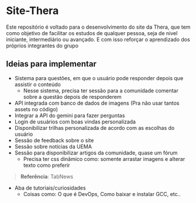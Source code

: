 # Site-Thera
Este repositório é voltado para o desenvolvimento do site da Thera, que tem como objetivo de facilitar os estudos de qualquer pessoa, seja de nivel iniciante, intermediário ou avançado. E com isso reforçar o aprendizado dos próprios integrantes do grupo

## Ideias para implementar
- Sistema para questões, em que o usuário pode responder depois que assistir o conteúdo
    - Nesse sistema, precisa ter sessão para a comunidade comentar sobre a questão depois de responderem
- API integrada com banco de dados de imagens (Pra não usar tantos assets no código)
- Integrar a API do gemini para fazer perguntas
- Login de usuários com boas vindas personalizada
- Disponibilizar trilhas personalizada de acordo com as escolhas do usuário
- Sessão de feedback sobre o site
- Sessão sobre notícias da UEMA
- Sessão para disponibilizar artigos da comunidade, quase um fórum
    - Precisa ter css dinâmico como: somente arrastar imagens e alterar texto como preferir
> **Referência**: TabNews
- Aba de tutoriais/curiosidades
    - Coisas como: O que é DevOps, Como baixar e instalar GCC, etc..